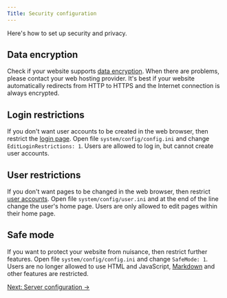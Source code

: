 ```yaml
---
Title: Security configuration
---
```

Here's how to set up security and privacy.

## Data encryption

Check if your website supports [data encryption](https://www.ssllabs.com/ssltest/). When there are problems, please contact your web hosting provider. It's best if your website automatically redirects from HTTP to HTTPS and the Internet connection is always encrypted.

## Login restrictions

If you don't want user accounts to be created in the web browser, then restrict the [login page](https://github.com/datenstrom/yellow-plugins/tree/master/edit). Open file `system/config/config.ini` and change `EditLoginRestrictions: 1`. Users are allowed to log in, but cannot create user accounts.

## User restrictions

If you don't want pages to be changed in the web browser, then restrict [user accounts](adjusting-system#user-accounts). Open file `system/config/user.ini` and at the end of the line change the user's home page. Users are only allowed to edit pages within their home page.

## Safe mode

If you want to protect your website from nuisance, then restrict further features. Open file `system/config/config.ini` and change `SafeMode: 1`. Users are no longer allowed to use HTML and JavaScript, [Markdown](markdown-cheat-sheet) and other features are restricted.

[Next: Server configuration →](server-configuration)